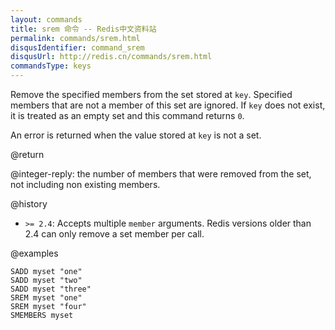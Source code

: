 ```yaml
---
layout: commands
title: srem 命令 -- Redis中文资料站
permalink: commands/srem.html
disqusIdentifier: command_srem
disqusUrl: http://redis.cn/commands/srem.html
commandsType: keys
---
```


Remove the specified members from the set stored at `key`.
Specified members that are not a member of this set are ignored.
If `key` does not exist, it is treated as an empty set and this command returns
`0`.

An error is returned when the value stored at `key` is not a set.

@return

@integer-reply: the number of members that were removed from the set, not
including non existing members.

@history

* `>= 2.4`: Accepts multiple `member` arguments.
  Redis versions older than 2.4 can only remove a set member per call.

@examples

```cli
SADD myset "one"
SADD myset "two"
SADD myset "three"
SREM myset "one"
SREM myset "four"
SMEMBERS myset
```
